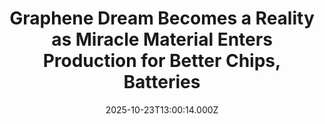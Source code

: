 ---
title: "Graphene Dream Becomes a Reality as Miracle Material Enters Production for Better Chips, Batteries"
date: 2025-10-23T13:00:14.000Z
category: Human Kindness
externalLink: "https://www.goodnewsnetwork.org/graphene-dream-becomes-a-reality-as-miracle-material-enters-production-for-better-chips-batteries/"
image: ""
excerpt: "Graphene, a sort-of ‘miracle’ material derived from graphite, was adapted over a decade ago as a potentially revolutionary alternative to silicon and other minerals for the manufacturing of dozens of vital technologies. Now, after years of R&D, some of the material’s original promised potential now seems tantalizingly close at hand. To offer an idea of […] The post Graphene Dream…"
---